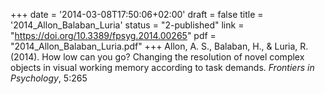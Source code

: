 +++
date = '2014-03-08T17:50:06+02:00'
draft = false
title = '2014_Allon_Balaban_Luria'
status = "2-published"
link = "https://doi.org/10.3389/fpsyg.2014.00265"
pdf = "2014_Allon_Balaban_Luria.pdf"
+++
Allon, A. S., Balaban, H., & Luria, R. (2014). How low can you go? Changing the resolution of novel complex objects in visual working memory according to task demands. *Frontiers in Psychology*, 5:265